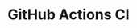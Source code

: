 # GitHub Actions CI

















































































































































































































































































































































































































































































































































































































































































































































































































































































































































































































































































































































































































































































































































































































































































































































































































































































































































































































































































































































































































































































































































































































































































































































































































































































































































































































































































































